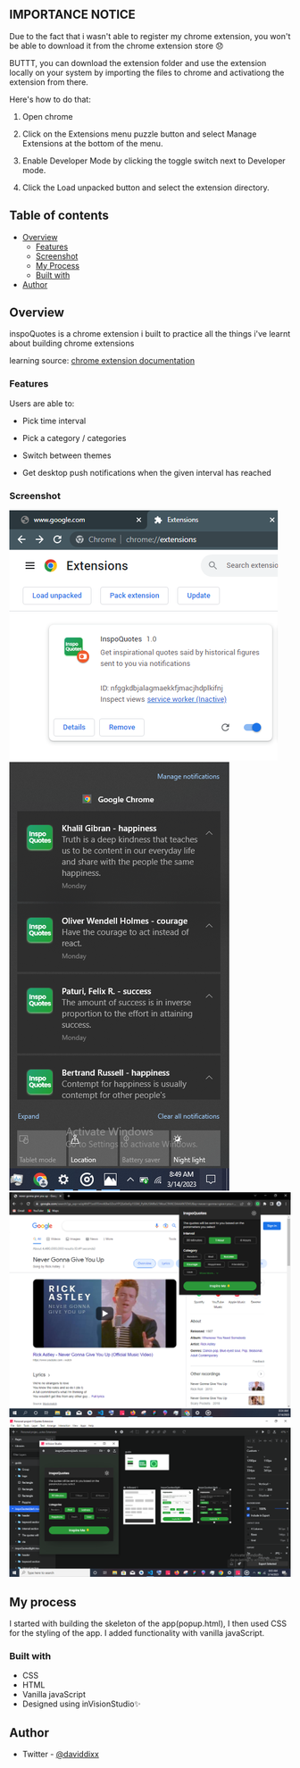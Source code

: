 ## IMPORTANCE NOTICE
Due to the fact that i wasn't able to register my chrome extension, you won't be able to download it from the chrome extension store 😞

BUTTT, you can download the extension folder and use the extension locally on your system by importing the files to chrome and activationg the extension from there. 

Here's how to do that: 
1. Open chrome 

2. Click on the Extensions menu puzzle button and select Manage Extensions at the bottom of the menu.

3. Enable Developer Mode by clicking the toggle switch next to Developer mode.

4. Click the Load unpacked button and select the extension directory.

## Table of contents

- [Overview](#overview)
  - [Features](#features)
  - [Screenshot](#screenshot)
  - [My Process](#my-process)
  - [Built with](#built-with)
- [Author](#author)

## Overview
inspoQuotes is a chrome extension i built to practice all the things i've learnt about building chrome extensions

learning source: [chrome extension documentation](https://developer.chrome.com/docs/extensions/)

### Features

Users are able to:

- Pick time interval

- Pick a category / categories

- Switch between themes

- Get desktop push notifications when the given interval has reached

### Screenshot

![chrome screenshot showing inspoquotes extension](/assets/images/ss.png)
![chrome screenshot showing inspoquotes notifications](/assets/images/screenshot.png)
![chrome screenshot showing inspoquotes extension](/assets/images/ss3.png)
![chrome screenshot showing inspoquotes extension](/assets/images/ss2.png)


## My process
I started with building the skeleton of the app(popup.html), I then used CSS for the styling of the app. I added functionality with vanilla javaScript. 

### Built with

- CSS
- HTML
- Vanilla javaScript
- Designed using inVisionStudio✨

## Author
- Twitter - [@daviddixx](https://www.twitter.com/dixx_david)

